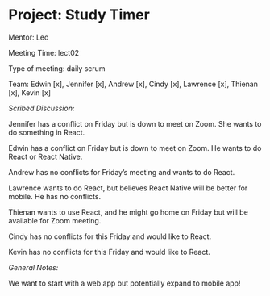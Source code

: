 # Project: Study Timer
Mentor: Leo

Meeting Time: lect02

Type of meeting: daily scrum

Team: Edwin [x], Jennifer [x], Andrew [x], Cindy [x], Lawrence [x], Thienan [x], Kevin [x]

*Scribed Discussion:*

Jennifer has a conflict on Friday but is down to meet on Zoom. She wants to do something in React.

Edwin has a conflict on Friday but is down to meet on Zoom. He wants to do React or React Native.

Andrew has no conflicts for Friday’s meeting and wants to do React.

Lawrence wants to do React, but believes React Native will be better for mobile. He has no conflicts. 

Thienan wants to use React, and he might go home on Friday but will be available for Zoom meeting.

Cindy has no conflicts for this Friday and would like to React.

Kevin has no conflicts for this Friday and would like to React.

*General Notes:*

We want to start with a web app but potentially expand to mobile app!
